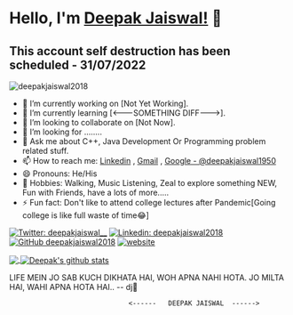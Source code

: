# Hello, I'm [Deepak Jaiswal!](https://github.com/deepakjaiswal2018) 👋


## This account self destruction has been scheduled - 31/07/2022

<p align="left"> <img src="https://komarev.com/ghpvc/?username=deepakjaiswal2018&label=Views&color=blue&style=plastic" alt="deepakjaiswal2018" /> </p>

<!--
**deepakjaiswal2018/deepakjaiswal2018** is a ✨ _special_ ✨ repository because its `README.md` (this file) appears on your GitHub profile.
-->


- 🔭 I’m currently working on [Not Yet Working].
- 🌱 I’m currently learning [<---SOMETHING DIFF--->].
- 👯 I’m looking to collaborate on [Not Now].
- 🤔 I’m looking for ........
- 💬 Ask me about C++, Java Development Or Programming problem related stuff.
- 📫 How to reach me: [Linkedin](https://linkedin.com/in/deepakjaiswal2018) , [Gmail](mailto:deepakjaiswal1950@gmail.com) , [Google - @deepakjaiswal1950](#)
- 😄 Pronouns: He/His
- 💖 Hobbies: Walking, Music Listening, Zeal to explore something NEW, Fun with Friends, have a lots of more.....
- ⚡ Fun fact: Don't like to attend college lectures after Pandemic[Going college is like full waste of time😂]

<!-- Adding link -->
[![Twitter: deepakjaiswal__](https://img.shields.io/twitter/follow/deepakjaiswal__?style=social)](https://twitter.com/deepakjaiswal__)
[![Linkedin: deepakjaiswal2018](https://img.shields.io/badge/-deepakjaiswal2018-blue?style=flat-square&logo=Linkedin&logoColor=white&link=https://www.linkedin.com/in/deepakjaiswal2018/)](https://www.linkedin.com/in/deepakjaiswal2018/)
[![GitHub deepakjaiswal2018](https://img.shields.io/github/followers/deepakjaiswal2018?label=follow&style=social)](https://github.com/deepakjaiswal2018)
[![website](https://img.shields.io/badge/PortfolioWebsite-deepakjaiswal-2648ff?style=flat-square&logo=google-chrome)](https://github.com/deepakjaiswal2018/deepakjaiswal2018/)








<!-- Addign some stats by the help of anurag github -->
<!-- Most lang stats -->
<a href="https://github.com/deepakjaiswal2018">
  <img align="center" src="https://github-readme-stats.vercel.app/api/top-langs/?username=deepakjaiswal2018&theme=dark&hide_langs_below=1" />
</a>
<!-- Profile highlights -->
<a href="https://github.com/deepakjaiswal2018">
 <img align="center" src="https://github-readme-stats.vercel.app/api?username=deepakjaiswal2018&show_icons=true&theme=dark&line_height=40" alt="Deepak's github stats"/>
</a>



LIFE MEIN JO SAB KUCH DIKHATA HAI, WOH APNA NAHI HOTA.
JO MILTA HAI, WAHI APNA HOTA HAI.. -- dj💖
```
                              <------   DEEPAK JAISWAL  ------>
```
